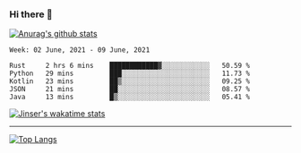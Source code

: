 ### Hi there 👋

[![Anurag's github stats](https://github-readme-stats.vercel.app/api?username=jinserrr&show_icons=true)](https://github.com/anuraghazra/github-readme-stats)


<!--START_SECTION:waka-->
```text
Week: 02 June, 2021 - 09 June, 2021

Rust     2 hrs 6 mins    ████████████▓░░░░░░░░░░░░   50.59 % 
Python   29 mins         ███░░░░░░░░░░░░░░░░░░░░░░   11.73 % 
Kotlin   23 mins         ██▒░░░░░░░░░░░░░░░░░░░░░░   09.25 % 
JSON     21 mins         ██░░░░░░░░░░░░░░░░░░░░░░░   08.57 % 
Java     13 mins         █▒░░░░░░░░░░░░░░░░░░░░░░░   05.41 % 
```
<!--END_SECTION:waka-->

[![Jinser's wakatime stats](https://github-readme-stats.vercel.app/api/wakatime?username=jinser)](https://github.com/anuraghazra/github-readme-stats)

***

[![Top Langs](https://github-readme-stats.vercel.app/api/top-langs/?username=jinserrr)](https://github.com/anuraghazra/github-readme-stats)
